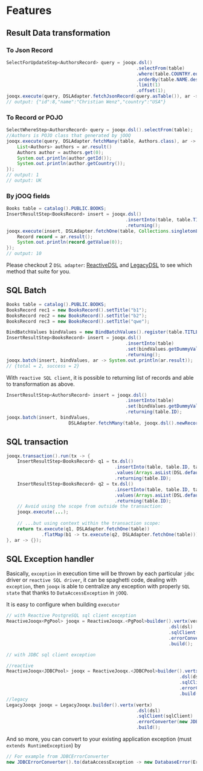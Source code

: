 # Features

## Result Data transformation

### To Json Record

```java
SelectForUpdateStep<AuthorsRecord> query = jooqx.dsl()
                                                .selectFrom(table)
                                                .where(table.COUNTRY.eq("USA"))
                                                .orderBy(table.NAME.desc())
                                                .limit(1)
                                                .offset(1);
jooqx.execute(query, DSLAdapter.fetchJsonRecord(query.asTable()), ar -> System.out.println(ar.result.toJson()));
// output: {"id":8,"name":"Christian Wenz","country":"USA"}
```

### To Record or POJO

```java
SelectWhereStep<AuthorsRecord> query = jooqx.dsl().selectFrom(table);
//Authors is POJO class that generated by jOOQ
jooqx.execute(query, DSLAdapter.fetchMany(table, Authors.class), ar -> {
    List<Authors> authors = ar.result()
    Authors author = authors.get(0);
    System.out.println(author.getId());
    System.out.println(author.getCountry());
});
// output: 1
// output: UK
```

### By jOOQ fields

```java
Books table = catalog().PUBLIC.BOOKS;
InsertResultStep<BooksRecord> insert = jooqx.dsl()
                                            .insertInto(table, table.TITLE).values("aha")
                                            .returning();
jooqx.execute(insert, DSLAdapter.fetchOne(table, Collections.singletonList(table.ID)), ar -> {
    Record record = ar.result();
    System.out.println(record.getValue(0));
});
// output: 10
```

Please checkout 2 `DSL adapter`: [ReactiveDSL](core/src/main/java/io/zero88/jooqx/ReactiveDSL.java) and [LegacyDSL](core/src/main/java/io/zero88/jooqx/LegacyDSL.java) to see which method that suite for you.

## SQL Batch

```java
Books table = catalog().PUBLIC.BOOKS;
BooksRecord rec1 = new BooksRecord().setTitle("b1");
BooksRecord rec2 = new BooksRecord().setTitle("b2");
BooksRecord rec3 = new BooksRecord().setTitle("qwe");

BindBatchValues bindValues = new BindBatchValues().register(table.TITLE).add(rec1, rec2, rec3);
InsertResultStep<BooksRecord> insert = jooqx.dsl()
                                            .insertInto(table)
                                            .set(bindValues.getDummyValues())
                                            .returning();
jooqx.batch(insert, bindValues, ar -> System.out.println(ar.result));
// {total = 2, success = 2}
```

With `reactive SQL client`, it is possible to returning list of records and able to transformation as above.

```java
InsertResultStep<AuthorsRecord> insert = jooqx.dsl()
                                            .insertInto(table)
                                            .set(bindValues.getDummyValues())
                                            .returning(table.ID);
jooqx.batch(insert, bindValues,
                       DSLAdapter.fetchMany(table, jooqx.dsl().newRecord(table.ID)), handler);
```

## SQL transaction

```java
jooqx.transaction().run(tx -> {
    InsertResultStep<BooksRecord> q1 = tx.dsl()
                                        .insertInto(table, table.ID, table.TITLE)
                                        .values(Arrays.asList(DSL.defaultValue(table.ID), "abc"))
                                        .returning(table.ID);
    InsertResultStep<BooksRecord> q2 = tx.dsl()
                                        .insertInto(table, table.ID, table.TITLE)
                                        .values(Arrays.asList(DSL.defaultValue(table.ID), "xyz"))
                                        .returning(table.ID);
    // Avoid using the scope from outside the transaction:
    jooqx.execute(...);
    
    // ...but using context within the transaction scope:
    return tx.execute(q1, DSLAdapter.fetchOne(table))
             .flatMap(b1 -> tx.execute(q2, DSLAdapter.fetchOne(table)));
}, ar -> {});
```

## SQL Exception handler

Basically, `exception` in execution time will be thrown by each particular `jdbc` driver or `reactive SQL driver`, it can be spaghetti code, dealing with `exception`, then `jooqx` is able to centralize any exception with properly `SQL state` that thanks to `DataAccessException` in `jOOQ`.

It is easy to configure when building `executor`

```java
// with Reactive PostgreSQL sql client exception
ReactiveJooqx<PgPool> jooqx = ReactiveJooqx.<PgPool>builder().vertx(vertx)
                                                            .dsl(dsl)
                                                            .sqlClient(sqlClient)
                                                            .errorConverter(new PgErrorConverter())
                                                            .build();

// with JDBC sql client exception

//reactive
ReactiveJooqx<JDBCPool> jooqx = ReactiveJooqx.<JDBCPool>builder().vertx(vertx)
                                                                .dsl(dsl)
                                                                .sqlClient(sqlClient)
                                                                .errorConverter(new JDBCErrorConverter())
                                                                .build();
//legacy
LegacyJooqx jooqx = LegacyJooqx.builder().vertx(vertx)
                                                .dsl(dsl)
                                                .sqlClient(sqlClient)
                                                .errorConverter(new JDBCErrorConverter())
                                                .build();
```

And so more, you can convert to your existing application exception (must `extends RuntimeException`) by

```java
// For example from JDBCErrorConverter
new JDBCErrorConverter().to(dataAccessException -> new DatabaseError(ErrorCode.Duplicate, dataAccessException))
```
